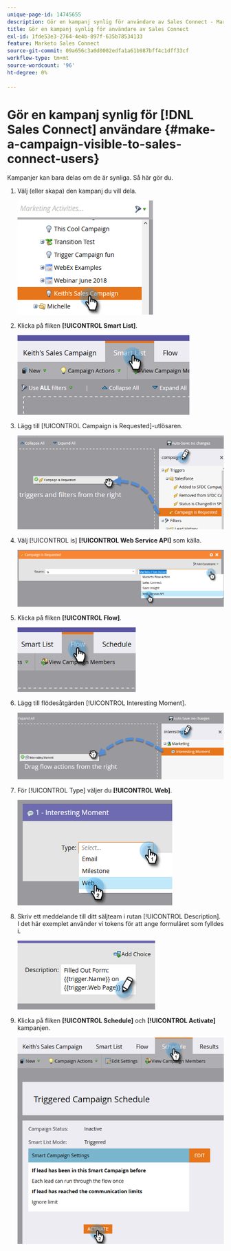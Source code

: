 ```yaml
---
unique-page-id: 14745655
description: Gör en kampanj synlig för användare av Sales Connect - Marketo Docs - produktdokumentation
title: Gör en kampanj synlig för användare av Sales Connect
exl-id: 1fde53e3-2764-4e4b-897f-635b78534133
feature: Marketo Sales Connect
source-git-commit: 09a656c3a0d0002edfa1a61b987bff4c1dff33cf
workflow-type: tm+mt
source-wordcount: '96'
ht-degree: 0%

---
```


# Gör en kampanj synlig för [!DNL Sales Connect] användare {#make-a-campaign-visible-to-sales-connect-users}

Kampanjer kan bara delas om de är synliga. Så här gör du.

1. Välj (eller skapa) den kampanj du vill dela.

   ![](assets/make-a-marketing-campaign-visible-msc-1.png)

1. Klicka på fliken **[!UICONTROL Smart List]**.

   ![](assets/make-a-marketing-campaign-visible-msc-2.png)

1. Lägg till [!UICONTROL Campaign is Requested]-utlösaren.

   ![](assets/make-a-marketing-campaign-visible-msc-3.png)

1. Välj [!UICONTROL is] **[!UICONTROL Web Service API]** som källa.

   ![](assets/make-a-marketing-campaign-visible-msc-4.png)

1. Klicka på fliken **[!UICONTROL Flow]**.

   ![](assets/make-a-marketing-campaign-visible-msc-5.png)

1. Lägg till flödesåtgärden [!UICONTROL Interesting Moment].

   ![](assets/make-a-marketing-campaign-visible-msc-6.png)

1. För [!UICONTROL Type] väljer du **[!UICONTROL Web]**.

   ![](assets/make-a-marketing-campaign-visible-msc-7.png)

1. Skriv ett meddelande till ditt säljteam i rutan [!UICONTROL Description]. I det här exemplet använder vi tokens för att ange formuläret som fylldes i.

   ![](assets/make-a-marketing-campaign-visible-msc-8.png)

1. Klicka på fliken **[!UICONTROL Schedule]** och **[!UICONTROL Activate]** kampanjen.

   ![](assets/make-a-marketing-campaign-visible-msc-9.png)
